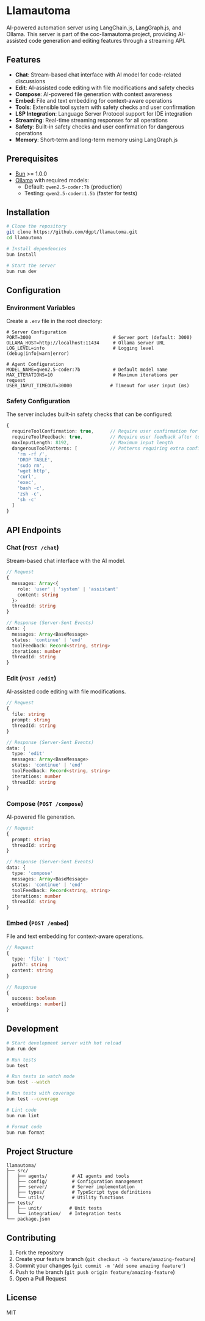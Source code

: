 # Llamautoma

AI-powered automation server using LangChain.js, LangGraph.js, and Ollama. This server is part of the coc-llamautoma project, providing AI-assisted code generation and editing features through a streaming API.

## Features

- **Chat**: Stream-based chat interface with AI model for code-related discussions
- **Edit**: AI-assisted code editing with file modifications and safety checks
- **Compose**: AI-powered file generation with context awareness
- **Embed**: File and text embedding for context-aware operations
- **Tools**: Extensible tool system with safety checks and user confirmation
- **LSP Integration**: Language Server Protocol support for IDE integration
- **Streaming**: Real-time streaming responses for all operations
- **Safety**: Built-in safety checks and user confirmation for dangerous operations
- **Memory**: Short-term and long-term memory using LangGraph.js

## Prerequisites

- [Bun](https://bun.sh/) >= 1.0.0
- [Ollama](https://ollama.ai/) with required models:
  - Default: `qwen2.5-coder:7b` (production)
  - Testing: `qwen2.5-coder:1.5b` (faster for tests)

## Installation

```bash
# Clone the repository
git clone https://github.com/dgpt/llamautoma.git
cd llamautoma

# Install dependencies
bun install

# Start the server
bun run dev
```

## Configuration

### Environment Variables

Create a `.env` file in the root directory:

```env
# Server Configuration
PORT=3000                              # Server port (default: 3000)
OLLAMA_HOST=http://localhost:11434     # Ollama server URL
LOG_LEVEL=info                         # Logging level (debug|info|warn|error)

# Agent Configuration
MODEL_NAME=qwen2.5-coder:7b            # Default model name
MAX_ITERATIONS=10                      # Maximum iterations per request
USER_INPUT_TIMEOUT=30000              # Timeout for user input (ms)
```

### Safety Configuration

The server includes built-in safety checks that can be configured:

```typescript
{
  requireToolConfirmation: true,      // Require user confirmation for tool execution
  requireToolFeedback: true,          // Require user feedback after tool execution
  maxInputLength: 8192,               // Maximum input length
  dangerousToolPatterns: [            // Patterns requiring extra confirmation
    'rm -rf /',
    'DROP TABLE',
    'sudo rm',
    'wget http',
    'curl',
    'exec',
    'bash -c',
    'zsh -c',
    'sh -c'
  ]
}
```

## API Endpoints

### Chat (`POST /chat`)

Stream-based chat interface with the AI model.

```typescript
// Request
{
  messages: Array<{
    role: 'user' | 'system' | 'assistant'
    content: string
  }>
  threadId: string
}

// Response (Server-Sent Events)
data: {
  messages: Array<BaseMessage>
  status: 'continue' | 'end'
  toolFeedback: Record<string, string>
  iterations: number
  threadId: string
}
```

### Edit (`POST /edit`)

AI-assisted code editing with file modifications.

```typescript
// Request
{
  file: string
  prompt: string
  threadId: string
}

// Response (Server-Sent Events)
data: {
  type: 'edit'
  messages: Array<BaseMessage>
  status: 'continue' | 'end'
  toolFeedback: Record<string, string>
  iterations: number
  threadId: string
}
```

### Compose (`POST /compose`)

AI-powered file generation.

```typescript
// Request
{
  prompt: string
  threadId: string
}

// Response (Server-Sent Events)
data: {
  type: 'compose'
  messages: Array<BaseMessage>
  status: 'continue' | 'end'
  toolFeedback: Record<string, string>
  iterations: number
  threadId: string
}
```

### Embed (`POST /embed`)

File and text embedding for context-aware operations.

```typescript
// Request
{
  type: 'file' | 'text'
  path?: string
  content: string
}

// Response
{
  success: boolean
  embeddings: number[]
}
```

## Development

```bash
# Start development server with hot reload
bun run dev

# Run tests
bun test

# Run tests in watch mode
bun test --watch

# Run tests with coverage
bun test --coverage

# Lint code
bun run lint

# Format code
bun run format
```

## Project Structure

```
llamautoma/
├── src/
│   ├── agents/         # AI agents and tools
│   ├── config/         # Configuration management
│   ├── server/         # Server implementation
│   ├── types/          # TypeScript type definitions
│   └── utils/          # Utility functions
├── tests/
│   ├── unit/          # Unit tests
│   └── integration/   # Integration tests
└── package.json
```

## Contributing

1. Fork the repository
2. Create your feature branch (`git checkout -b feature/amazing-feature`)
3. Commit your changes (`git commit -m 'Add some amazing feature'`)
4. Push to the branch (`git push origin feature/amazing-feature`)
5. Open a Pull Request

## License

MIT
